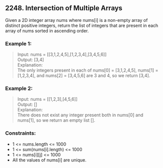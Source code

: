 ## 2248. Intersection of Multiple Arrays
Given a 2D integer array nums where nums[i] is a non-empty array of distinct positive integers, 
return the list of integers that are present in each array of nums sorted in ascending order.

### Example 1:

> Input: nums = [[3,1,2,4,5],[1,2,3,4],[3,4,5,6]]<br/>
> Output: [3,4]<br/>
> Explanation: <br/>
> The only integers present in each of nums[0] = [3,1,2,4,5], nums[1] = [1,2,3,4], and nums[2] = [3,4,5,6] are 3 and 4, so we return [3,4].

### Example 2:

> Input: nums = [[1,2,3],[4,5,6]]<br/>
> Output: []<br/>
> Explanation: <br/>
> There does not exist any integer present both in nums[0] and nums[1], so we return an empty list [].
 
### Constraints:

- 1 <= nums.length <= 1000
- 1 <= sum(nums[i].length) <= 1000
- 1 <= nums[i][j] <= 1000
- All the values of nums[i] are unique.